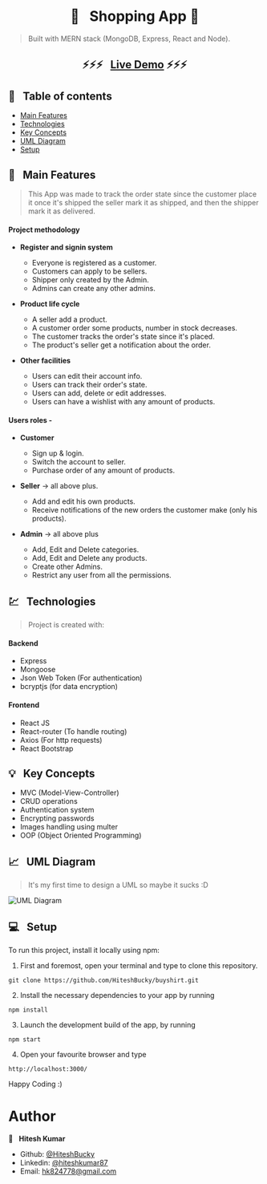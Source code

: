 <h1 align="center">  🛒 &nbsp; Shopping App 🛒 </h1>

> Built with MERN stack (MongoDB, Express, React and Node).


### <h2 align="center"> ⚡️⚡️⚡️ &nbsp; [Live Demo](https://buyashirt.herokuapp.com/) ⚡️⚡️⚡️ </h2>

## 📜 &nbsp; Table of contents

- [Main Features](#--main-features)
- [Technologies](#--technologies)
- [Key Concepts](#--key-concepts)
- [UML Diagram](#--uml-diagram)
- [Setup](#--setup)

## 🚩 &nbsp; Main Features

> This App was made to track the order state since the customer place it
> once it's shipped the seller mark it as shipped, and then the shipper mark it as delivered.

#### Project methodology

- **Register and signin system**
  - Everyone is registered as a customer.
  - Customers can apply to be sellers. 
  - Shipper only created by the Admin.
  - Admins can create any other admins.
- **Product life cycle**
  - A seller add a product.
  - A customer order some products, number in stock decreases.
  - The customer tracks the order's state since it's placed. 
  - The product's seller get a notification about the order. 

- **Other facilities**
  - Users can edit their account info. 
  - Users can track their order's state. 
  - Users can add, delete or edit addresses. 
  - Users can have a wishlist with any amount of products.

#### Users roles -

- **Customer**
  - Sign up & login.
  - Switch the account to seller.
  - Purchase order of any amount of products.

- **Seller** -> all above plus.
  - Add and edit his own products.
  - Receive notifications of the new orders the customer make (only his products).

- **Admin** -> all above plus
  - Add, Edit and Delete categories.
  - Add, Edit and Delete any products.
  - Create other Admins.
  - Restrict any user from all the permissions.

## 💹 &nbsp; Technologies

> Project is created with:

#### Backend

- Express
- Mongoose
- Json Web Token (For authentication)
- bcryptjs (for data encryption)

#### Frontend

- React JS
- React-router (To handle routing)
- Axios (For http requests)
- React Bootstrap


## 💡 &nbsp; Key Concepts

- MVC (Model-View-Controller)
- CRUD operations
- Authentication system
- Encrypting passwords
- Images handling using multer
- OOP (Object Oriented Programming)

## 📈 &nbsp; UML Diagram

> It's my first time to design a UML so maybe it sucks :D

![UML Diagram](readmeFiles/arche.jpg)

## 💻 &nbsp; Setup

To run this project, install it locally using npm:

1. First and foremost, open your terminal and type to clone this repository.
  ```
  git clone https://github.com/HiteshBucky/buyshirt.git
  ```
2. Install the necessary dependencies to your app by running 
  ```
  npm install
  ```
3. Launch the development build of the app, by running  
  ```
  npm start
  ```
4. Open your favourite browser and type
  ```
  http://localhost:3000/
  ```
Happy Coding :)

# Author

👤 &nbsp; **Hitesh Kumar**

- Github: [@HiteshBucky](https://github.com/HiteshBucky)
- Linkedin: [@hiteshkumar87](https://www.linkedin.com/in/hiteshkumar87/)
- Email: [hk824778@gmail.com](mailto:hk824778@gmail.com)
